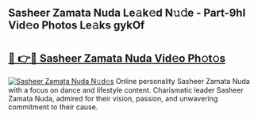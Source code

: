 ## Sasheer Zamata Nuda Le𝚊k𝚎d N𝚞𝚍e - Part-9hI Vid𝚎o Photos Le𝚊ks gykOf

# <h2><a href="http://fbbxm0.evod.top/?m=Sasheer+Zamata+Nuda">🔗 👉🔴 Sasheer Zamata Nuda Vid𝚎o Ph𝚘t𝚘s</a></h2>

[![Sasheer Zamata Nuda N𝚞d𝚎s](https://i.imgur.com/8V9OHl7.gif)](http://fbbxm0.evod.top/?m=Sasheer+Zamata+Nuda)
Online personality Sasheer Zamata Nuda with a focus on dance and lifestyle content. Charismatic leader Sasheer Zamata Nuda, admired for their vision, passion, and unwavering commitment to their cause. 
